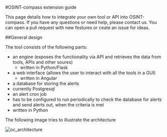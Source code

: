 #OSINT-compass extension guide

This page details how to integrate your own tool or API into OSINT-compass. If you have any questions or need help, please contact us. You can open a pull request with new festures or ceate an issue for ideas.

##General design

The tool consists of the following parts: 
- an engine (exposes the functionality via API and retrieves the data from tools, APIs and other soures)
  - written in Python/Flask
- a web interface (allows the user to interact with all the tools in a GUI)
  - written in Angular
- a database for storing the alerts
 - currently Postgresql
- an alert cron job
 - has to be configured to run periodically to check the database for alerts and send alerts out, when the criteria is met
 - written in Python

The following image tries to illustrate the architecture

![oc_architecture]([http://url/to/img.png](https://github.com/elpato-dev/OSINT-compass/blob/main/images/architecture.PNG))
